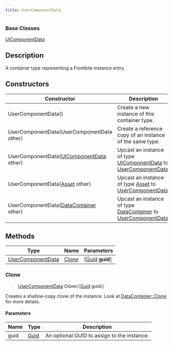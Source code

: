 ```yaml
---
title: UserComponentData
---
```

### Base Classes

[UIComponentData](UIComponentData)

## Description

A container type representing a Frostbite instance entry.

## Constructors

| Constructor                                                                  | Description                                                                                                               |
| ---------------------------------------------------------------------------- | ------------------------------------------------------------------------------------------------------------------------- |
| UserComponentData()                                                          | Create a new instance of this container type.                                                                             |
| UserComponentData(UserComponentData other)                                   | Create a reference copy of an instance of the same type.                                                                  |
| UserComponentData([UIComponentData](UIComponentData) other)                  | Upcast an instance of type [UIComponentData](UIComponentData) to [UserComponentData](UserComponentData).                  |
| UserComponentData([Asset](Asset) other)                                      | Upcast an instance of type [Asset](Asset) to [UserComponentData](UserComponentData).                                      |
| UserComponentData([DataContainer](/vext/ref/shared/class/datacontainer) other) | Upcast an instance of type [DataContainer](/vext/ref/shared/class/datacontainer) to [UserComponentData](UserComponentData). |

## Methods

| Type                                   | Name            | Parameters                                     |
| -------------------------------------- | --------------- | ---------------------------------------------- |
| [UserComponentData](UserComponentData) | [Clone](#clone) | \[[Guid](/vext/ref/shared/class/guid) **guid**\] |

### Clone

> [UserComponentData](UserComponentData) **Clone**(\[[Guid](/vext/ref/shared/class/guid) **guid**\])

Creates a shallow-copy clone of the instance. Look at [DataContainer::Clone](/vext/ref/shared/class/datacontainer#clone) for more details.

#### Parameters

| Name | Type         | Description                                 |
| ---- | ------------ | ------------------------------------------- |
| guid | [Guid](Guid) | An optional GUID to assign to the instance. |
